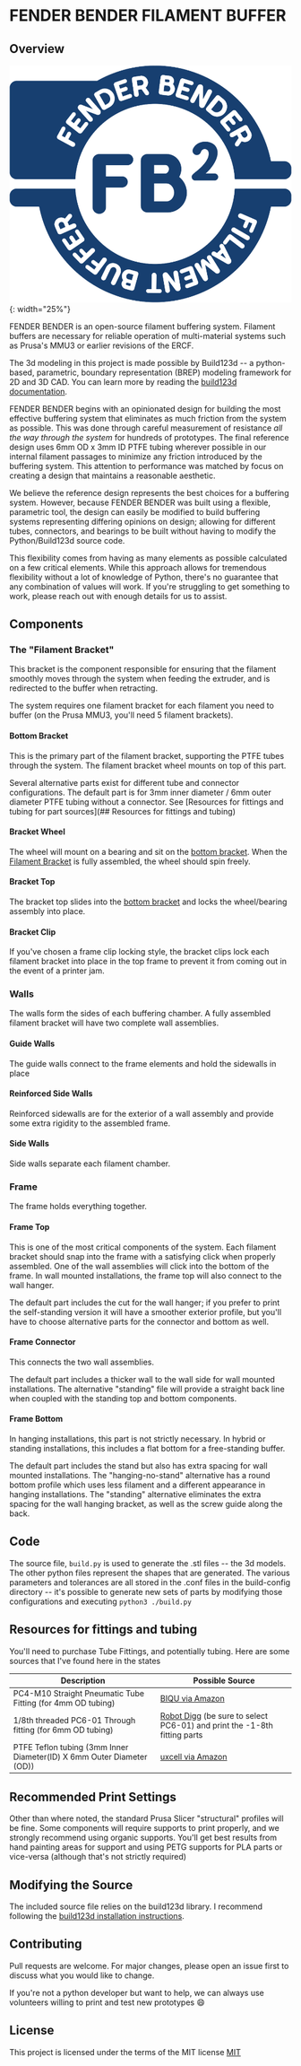 # FENDER BENDER FILAMENT BUFFER

## Overview

![FENDER BENDER logo](docs/assets/logo.svg){: width="25%"}

FENDER BENDER is an open-source filament buffering system. Filament buffers are necessary for reliable operation of multi-material systems such as Prusa's MMU3 or earlier revisions of the ERCF.

The 3d modeling in this project is made possible by Build123d -- a python-based, parametric, boundary representation (BREP) modeling framework for 2D and 3D CAD. You can learn more by reading the [build123d documentation](https://build123d.readthedocs.io/en/latest/).

FENDER BENDER begins with an opinionated design for building the most effective buffering system that eliminates as much friction from the system as possible. This was done through careful measurement of resistance *all the way through the system* for hundreds of prototypes. The final reference design uses 6mm OD x 3mm ID PTFE tubing wherever possible in our internal filament passages to minimize any friction introduced by the buffering system. This attention to performance was matched by focus on creating a design that maintains a reasonable aesthetic.

We believe the reference design represents the best choices for a buffering system. However, because FENDER BENDER was built using a flexible, parametric tool, the design can easily be modified to build buffering systems representing differing opinions on design; allowing for different tubes, connectors, and bearings to be built without having to modify the Python/Build123d source code.

This flexibility comes from having as many elements as possible calculated on a few critical elements. While this approach allows for tremendous flexibility without a lot of knowledge of Python, there's no guarantee that any combination of values will work. If you're struggling to get something to work, please reach out with enough details for us to assist.

## Components

### The "Filament Bracket"

This bracket is the component responsible for ensuring that the filament smoothly moves through the system when feeding the extruder, and is redirected to the buffer when retracting.

The system requires one filament bracket for each filament you need to buffer (on the Prusa MMU3, you'll need 5 filament brackets).

#### Bottom Bracket

This is the primary part of the filament bracket, supporting the PTFE tubes through the system. The filament bracket wheel mounts on top of this part.

Several alternative parts exist for different tube and connector configurations. The default part is for 3mm inner diameter / 6mm outer diameter PTFE tubing without a connector. See [Resources for fittings and tubing for part sources](## Resources for fittings and tubing)

#### Bracket Wheel

The wheel will mount on a bearing and sit on the [bottom bracket](#bottom-bracket). When the [Filament Bracket](#the-filament-bracket) is fully assembled, the wheel should spin freely.

#### Bracket Top

The bracket top slides into the [bottom bracket](#bottom-bracket) and locks the wheel/bearing assembly into place.

#### Bracket Clip

If you've chosen a frame clip locking style, the bracket clips lock each filament bracket into place in the top frame to prevent it from coming out in the event of a printer jam.

### Walls

The walls form the sides of each buffering chamber. A fully assembled filament bracket will have two complete wall assemblies.

#### Guide Walls
The guide walls connect to the frame elements and hold the sidewalls in place

#### Reinforced Side Walls
Reinforced sidewalls are for the exterior of a wall assembly and provide some extra rigidity to the assembled frame.

#### Side Walls
Side walls separate each filament chamber.

### Frame
The frame holds everything together.

#### Frame Top
This is one of the most critical components of the system. Each filament bracket should snap into the frame with a satisfying click when properly assembled. One of the wall assemblies will click into the bottom of the frame. In wall mounted installations, the frame top will also connect to the wall hanger.

The default part includes the cut for the wall hanger; if you prefer to print the self-standing version it will have a smoother exterior profile, but you'll have to choose alternative parts for the connector and bottom as well.

#### Frame Connector
This connects the two wall assemblies.

The default part includes a thicker wall to the wall side for wall mounted installations. The alternative "standing" file will provide a straight back line when coupled with the standing top and bottom components.

#### Frame Bottom
In hanging installations, this part is not strictly necessary. In hybrid or standing installations, this includes a flat bottom for a free-standing buffer.

The default part includes the stand but also has extra spacing for wall mounted installations. The "hanging-no-stand" alternative has a round bottom profile which uses less filament and a different appearance in hanging installations. The "standing" alternative eliminates the extra spacing for the wall hanging bracket, as well as the screw guide along the back.

## Code

The source file, `build.py` is used to generate the .stl files -- the 3d models. The other python files represent the shapes that are generated. The various parameters and tolerances are all stored in the .conf files in the build-config directory -- it's possible to generate new sets of parts by modifying those configurations and executing `python3 ./build.py`

## Resources for fittings and tubing

You'll need to purchase Tube Fittings, and potentially tubing. Here are some sources that I've found here in the states

| Description                             | Possible Source |
| -----------                             | --------------- |
| PC4-M10 Straight Pneumatic Tube Fitting (for 4mm OD tubing) | [BIQU via Amazon](https://www.amazon.com/gp/product/B01IB81IHG/ref=ppx_yo_dt_b_search_asin_title?ie=UTF8&psc=1) |
| 1/8th threaded PC6-01 Through fitting (for 6mm OD tubing)| [Robot Digg](https://www.robotdigg.com/product/755/Through-fitting-PC4-M6,-PC4-01,-PC6-M6-or-PC6-01-for-PTFE-Tubing) (be sure to select PC6-01) and print the -1-8th fitting parts|
| PTFE Teflon tubing (3mm Inner Diameter(ID) X 6mm Outer Diameter (OD)) | [uxcell via Amazon](https://www.amazon.com/gp/product/B09158R6LD)

## Recommended Print Settings
Other than where noted, the standard Prusa Slicer "structural" profiles will be fine. Some components will require supports to print properly, and we strongly recommend using organic supports. You'll get best results from hand painting areas for support and using PETG supports for PLA parts or vice-versa (although that's not strictly required)


## Modifying the Source

The included source file relies on the build123d library. I recommend following the [build123d installation instructions](https://build123d.readthedocs.io/en/latest/installation.html).

## Contributing

Pull requests are welcome. For major changes, please open an issue first to discuss what you would like to change.

If you're not a python developer but want to help, we can always use volunteers willing to print and test new prototypes :smile:

## License

This project is licensed under the terms of the MIT license [MIT](https://choosealicense.com/licenses/mit/)
